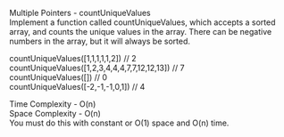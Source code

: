 Multiple Pointers - countUniqueValues<br>
Implement a function called countUniqueValues, which accepts a sorted array, and counts the unique values in the array. There can be negative numbers in the array, but it will always be sorted.

countUniqueValues([1,1,1,1,1,2]) // 2 <br>
countUniqueValues([1,2,3,4,4,4,7,7,12,12,13]) // 7 <br>
countUniqueValues([]) // 0 <br>
countUniqueValues([-2,-1,-1,0,1]) // 4 <br>


Time Complexity - O(n)<br>
Space Complexity - O(n)<br>
You must do this with constant or O(1) space and O(n) time.